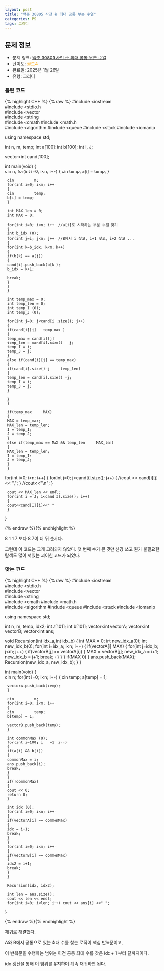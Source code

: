 ```yaml
---
layout: post
title: "백준 30805 사전 순 최대 공통 부분 수열"
categories: PS
tags: 그리디
---
```


## 문제 정보
- 문제 링크: [백준 30805 사전 순 최대 공통 부분 수열](https://www.acmicpc.net/problem/30805)
- 난이도: <span style="color:#FFA500">골드4</span>
- 완료일: 2025년 1월 26일
- 유형: 그리디

### 틀린 코드

{% highlight C++ %} {% raw %}
#include <iostream	
#include <stdio.h	
#include <vector	
#include <string	
#include <cmath	
#include <math.h	
#include <algorithm	
#include <queue	
#include <stack	
#include <iomanip	

using namespace std;

int n, m, temp;
int a[100];
int b[100];
int I, J;

vector<int	 cand[100];

int main(void)
{   
	 cin 		 n;
	 for(int i=0; i<n; i++)
	 {
	 cin 		 temp;
	 a[i] = temp;
	 }

	 cin 		 m;
	 for(int i=0; i<m; i++)
	 {
	 cin 		 temp;
	 b[i] = temp;
	 }

	 int MAX_len = 0;
	 int MAX = 0;

	 for(int i=0; i<n; i++) //a[i]로 시작하는 부분 수열 찾기
	 {
	 int b_idx (0);
	 for(int j=i; j<n; j++) //B에서 i 찾고, i+1 찾고, i+2 찾고 ...
	 {
	 for(int k=b_idx; k<m; k++)
	 {
	 if(b[k] == a[j])
	 {
	 cand[i].push_back(b[k]);
	 b_idx = k+1;

	 break;
	 }
	 }
	 }

	 int temp_max = 0;
	 int temp_len = 0;
	 int temp_I (0);
	 int temp_J (0);

	 for(int j=0; j<cand[i].size(); j++)
	 {
	 if(cand[i][j] 	 temp_max )
	 {
	 temp_max = cand[i][j];
	 temp_len = cand[i].size() - j;
	 temp_I = i;
	 temp_J = j;
	 }
	 else if(cand[i][j] == temp_max)
	 {
	 if(cand[i].size()-j 	 temp_len)
	 {
	 temp_len = cand[i].size() -j;
	 temp_I = i;
	 temp_J = j;
	 }
	 
	 }
	 }

	 if(temp_max 	 MAX)
	 {
	 MAX = temp_max;
	 MAX_len = temp_len;
	 I = temp_I;
	 J = temp_J;
	 }
	 else if(temp_max == MAX && temp_len 	 MAX_len)
	 {
	 MAX_len = temp_len;
	 I = temp_I;
	 J = temp_J;
	 }
	 }

for(int i=0; i<n; i++)
{
	 for(int j=0; j<cand[i].size(); j++)
	 {
	 //cout << cand[i][j] << ",";
	 }
	 //cout<<"\n";
}

	 cout << MAX_len << endl;
	 for(int i = J; i<cand[I].size(); i++)
	 {
	 cout<<cand[I][i]<<" ";
	 }
	 
}


{% endraw %}{% endhighlight %}

8 1 1 7 보다 8 7이 더 뒤 순서다.

그런데 이 코드는 그게 고려되지 않았다. 첫 번째 수가 큰 것만 신경 쓰고 뭔가 불필요한 탐색도 많이 껴있는 괴이한 코드가 되었다. 

### 맞는 코드

{% highlight C++ %} {% raw %}
#include <iostream	
#include <stdio.h	
#include <vector	
#include <string	
#include <cmath	
#include <math.h	
#include <algorithm	
#include <queue	
#include <stack	
#include <iomanip	

using namespace std;

int n, m, temp, idx2;
int a[101];
int b[101];
vector<int	 vectorA;
vector<int	 vectorB;
vector<int	 ans;

void Recursion(int idx_a, int idx_b)
{
	 int MAX = 0;
	 int new_idx_a(0);
	 int new_idx_b(0);
	 for(int i=idx_a; i<n; i++)
	 {
	 if(vectorA[i] 	 MAX)
	 {
	 for(int j=idx_b; j<m; j++)
	 {
	 if(vectorB[j] == vectorA[i])
	 {
	 MAX = vectorB[j];
	 new_idx_a = i+1;
	 new_idx_b = j+1;
	 break;
	 }
	 }
	 }
	 }
	 if(MAX	0)
	 {
	 ans.push_back(MAX);
	 Recursion(new_idx_a, new_idx_b);
	 }
}

int main(void)
{   
	 cin 		 n;
	 for(int i=0; i<n; i++)
	 {
	 cin 		 temp;
	 a[temp] = 1;

	 vectorA.push_back(temp);
	 }

	 cin 		 m;
	 for(int i=0; i<m; i++)
	 {
	 cin 		 temp;
	 b[temp] = 1;

	 vectorB.push_back(temp);
	 }

	 int commonMax (0);
	 for(int i=100; i	=1; i--)
	 {
	 if(a[i] && b[i])
	 {
	 commonMax = i;
	 ans.push_back(i);
	 break;
	 }
	 }
	 if(!commonMax)
	 {
	 cout << 0;
	 return 0;
	 }

	 int idx (0);
	 for(int i=0; i<n; i++)
	 {
	 if(vectorA[i] == commonMax)
	 {
	 idx = i+1;
	 break;
	 }
	 }
	 for(int i=0; i<m; i++)
	 {
	 if(vectorB[i] == commonMax)
	 {
	 idx2 = i+1;
	 break;
	 }
	 }

	 Recursion(idx, idx2);

	 int len = ans.size();
	 cout << len << endl;
	 for(int i=0; i<len; i++) cout << ans[i] <<" ";
}


{% endraw %}{% endhighlight %}

재귀로 해결했다.

A와 B에서 공통으로 있는 최대 수를 찾는 로직이 핵심 반복문이고,

이 반복문을 수행하는 범위는 이전 공통 최대 수를 찾은 idx + 1 부터 끝까지이다.

idx 갱신을 통해 이 범위를 유지하며 계속 재귀하면 된다.
